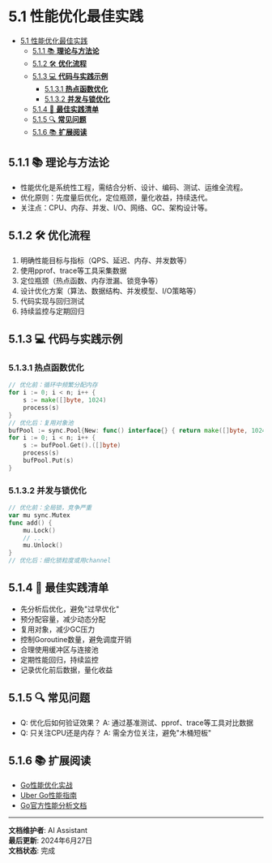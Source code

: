 # 5.1 性能优化最佳实践

<!-- TOC START -->
- [5.1 性能优化最佳实践](#性能优化最佳实践)
  - [5.1.1 📚 **理论与方法论**](#📚-**理论与方法论**)
  - [5.1.2 🛠️ **优化流程**](#🛠️-**优化流程**)
  - [5.1.3 💻 **代码与实践示例**](#💻-**代码与实践示例**)
    - [5.1.3.1 **热点函数优化**](#**热点函数优化**)
    - [5.1.3.2 **并发与锁优化**](#**并发与锁优化**)
  - [5.1.4 🎯 **最佳实践清单**](#🎯-**最佳实践清单**)
  - [5.1.5 🔍 **常见问题**](#🔍-**常见问题**)
  - [5.1.6 📚 **扩展阅读**](#📚-**扩展阅读**)
<!-- TOC END -->














## 5.1.1 📚 **理论与方法论**

- 性能优化是系统性工程，需结合分析、设计、编码、测试、运维全流程。
- 优化原则：先度量后优化，定位瓶颈，量化收益，持续迭代。
- 关注点：CPU、内存、并发、I/O、网络、GC、架构设计等。

## 5.1.2 🛠️ **优化流程**

1. 明确性能目标与指标（QPS、延迟、内存、并发数等）
2. 使用pprof、trace等工具采集数据
3. 定位瓶颈（热点函数、内存泄漏、锁竞争等）
4. 设计优化方案（算法、数据结构、并发模型、I/O策略等）
5. 代码实现与回归测试
6. 持续监控与定期回归

## 5.1.3 💻 **代码与实践示例**

### 5.1.3.1 **热点函数优化**

```go
// 优化前：循环中频繁分配内存
for i := 0; i < n; i++ {
    s := make([]byte, 1024)
    process(s)
}
// 优化后：复用对象池
bufPool := sync.Pool{New: func() interface{} { return make([]byte, 1024) }}
for i := 0; i < n; i++ {
    s := bufPool.Get().([]byte)
    process(s)
    bufPool.Put(s)
}
```

### 5.1.3.2 **并发与锁优化**

```go
// 优化前：全局锁，竞争严重
var mu sync.Mutex
func add() {
    mu.Lock()
    // ...
    mu.Unlock()
}
// 优化后：细化锁粒度或用channel
```

## 5.1.4 🎯 **最佳实践清单**

- 先分析后优化，避免"过早优化"
- 预分配容量，减少动态分配
- 复用对象，减少GC压力
- 控制Goroutine数量，避免调度开销
- 合理使用缓冲区与连接池
- 定期性能回归，持续监控
- 记录优化前后数据，量化收益

## 5.1.5 🔍 **常见问题**

- Q: 优化后如何验证效果？
  A: 通过基准测试、pprof、trace等工具对比数据
- Q: 只关注CPU还是内存？
  A: 需全方位关注，避免"木桶短板"

## 5.1.6 📚 **扩展阅读**

- [Go性能优化实战](https://geektutu.com/post/hpg-golang-optimize.html)
- [Uber Go性能指南](https://github.com/uber-go/guide/blob/master/style.md#performance)
- [Go官方性能分析文档](https://golang.org/pkg/runtime/pprof/)

---

**文档维护者**: AI Assistant  
**最后更新**: 2024年6月27日  
**文档状态**: 完成
